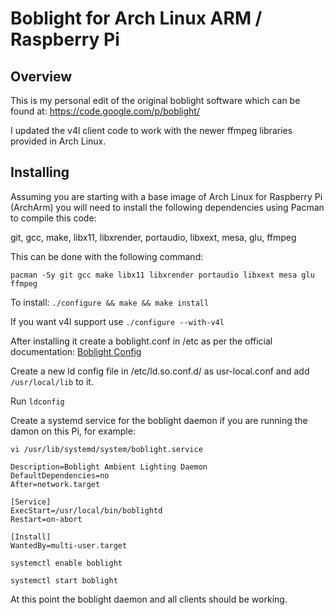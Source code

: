 Boblight for Arch Linux ARM / Raspberry Pi
================

Overview
--------

This is my personal edit of the original boblight software which can be found at: https://code.google.com/p/boblight/

I updated the v4l client code to work with the newer ffmpeg libraries provided in Arch Linux.

Installing
----------

Assuming you are starting with a base image of Arch Linux for Raspberry Pi (ArchArm) you will need to install the following dependencies using Pacman to compile this code:

git, gcc, make, libx11, libxrender, portaudio, libxext, mesa, glu, ffmpeg

This can be done with the following command:

`pacman -Sy git gcc make libx11 libxrender portaudio libxext mesa glu ffmpeg`

To install: `./configure && make && make install`

If you want v4l support use `./configure --with-v4l`

After installing it create a boblight.conf in /etc as per the official documentation: [Boblight Config](https://code.google.com/p/boblight/wiki/boblightconf)

Create a new ld config file in /etc/ld.so.conf.d/ as usr-local.conf and add `/usr/local/lib` to it.

Run `ldconfig`

Create a systemd service for the boblight daemon if you are running the damon on this Pi, for example:

`vi /usr/lib/systemd/system/boblight.service`

```[Unit]
Description=Boblight Ambient Lighting Daemon
DefaultDependencies=no
After=network.target

[Service]
ExecStart=/usr/local/bin/boblightd
Restart=on-abort

[Install]
WantedBy=multi-user.target
```

`systemctl enable boblight`

`systemctl start boblight`

At this point the boblight daemon and all clients should be working.
